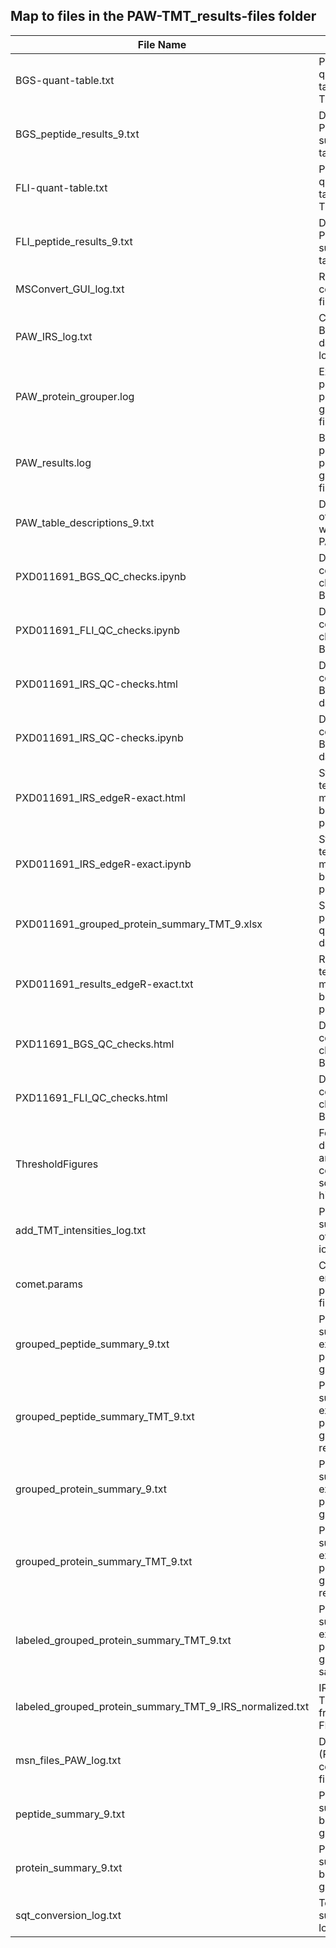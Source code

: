 ## Map to files in the PAW-TMT_results-files folder

File Name|Description
---|---
BGS-quant-table.txt|Prepped quant data table for BGS TMT data
BGS_peptide_results_9.txt|Detailed PSM-level summary table
FLI-quant-table.txt|Prepped quant data table for FLI TMT data
FLI_peptide_results_9.txt|Detailed PSM-level summary table
MSConvert_GUI_log.txt|RAW file conversion log file
PAW_IRS_log.txt|Combining BGS and FLI data with IRS log file
PAW_protein_grouper.log|Extended parsimony protein grouping log file
PAW_results.log|Basic parsimony protein grouping log file
PAW_table_descriptions_9.txt|Descriptions of the tables written by PAW pipeline
PXD011691_BGS_QC_checks.ipynb|Data quality control checks for BGS TMT data
PXD011691_FLI_QC_checks.ipynb|Data quality control checks for BGS TMT data
PXD011691_IRS_QC-checks.html|Data QC for combined BGS and FLI data
PXD011691_IRS_QC-checks.ipynb|Data QC for combined BGS and FLI data
PXD011691_IRS_edgeR-exact.html|Statistical testing of mouse background proteins
PXD011691_IRS_edgeR-exact.ipynb|Statistical testing of mouse background proteins
PXD011691_grouped_protein_summary_TMT_9.xlsx|Sheet for prepping the quantitative data
PXD011691_results_edgeR-exact.txt|Results of the testing of mouse background proteins
PXD11691_BGS_QC_checks.html|Data quality control checks for BGS TMT data
PXD11691_FLI_QC_checks.html|Data quality control checks for BGS TMT data
ThresholdFigures|Folder of delta-mass and conditional score histograms
add_TMT_intensities_log.txt|Protein summarization of reporter ions log file
comet.params|Comet search engine parameters file
grouped_peptide_summary_9.txt|Peptide summary after extended protein grouping
grouped_peptide_summary_TMT_9.txt|Peptide summary after extended protein grouping with reporter ions
grouped_protein_summary_9.txt|Protein summary after extended protein grouping
grouped_protein_summary_TMT_9.txt|Protein summary after extended protein grouping with reporter ions
labeled_grouped_protein_summary_TMT_9.txt|Protein summary after extended protein grouping with sample key
labeled_grouped_protein_summary_TMT_9_IRS_normalized.txt|IRS adjusted TMT data from BGS and FLI data
msn_files_PAW_log.txt|Data filtering (PSM FDR control) log file
peptide_summary_9.txt|Peptide summary after basic protein grouping
protein_summary_9.txt|Peptide summary after basic protein grouping
sqt_conversion_log.txt|Top hit summarization log file
